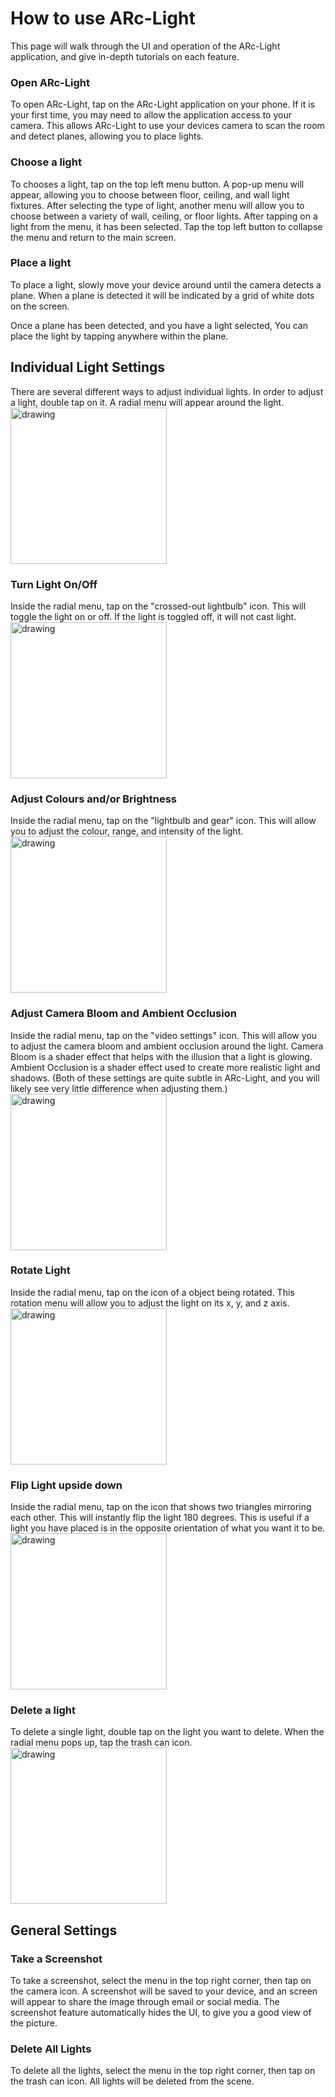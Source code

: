 # How to use ARc-Light

This page will walk through the UI and operation of the ARc-Light application, and give in-depth tutorials on each feature.


### Open ARc-Light
To open ARc-Light, tap on the ARc-Light application on your phone. If it is your first time, you may need to allow the application access to your camera. This allows ARc-Light to use your devices camera to scan the room and detect planes, allowing you to place lights.

### Choose a light
To chooses a light, tap on the top left menu button. A pop-up menu will appear, allowing you to choose between floor, ceiling, and wall light fixtures. After selecting the type of light, another menu will allow you to choose between a variety of wall, ceiling, or floor lights. After tapping on a light from the menu, it has been selected. Tap the top left button to collapse the menu and return to the main screen.

### Place a light
To place a light, slowly move your device around until the camera detects a plane. When a plane is detected it will be indicated by a grid of white dots on the screen.  
  
Once a plane has been detected, and you have a light selected, You can place the light by tapping anywhere within the plane.

## Individual Light Settings
There are several different ways to adjust individual lights. In order to adjust a light, double tap on it. A radial menu will appear around the light.  
<img src="https://github.com/Lroes/ARc-Electric_Wiki/blob/master/Images/Screenshot_20200413-183044_Arc-Electric.jpg" alt="drawing" width="250"/>


### Turn Light On/Off
Inside the radial menu, tap on the "crossed-out lightbulb" icon. This will toggle the light on or off. If the light is toggled off, it will not cast light.   
<img src="https://github.com/Lroes/ARc-Electric_Wiki/blob/master/Images/Radial_light-toggle.jpg" alt="drawing" width="250"/>

### Adjust Colours and/or Brightness
Inside the radial menu, tap on the "lightbulb and gear" icon. This will allow you to adjust the colour, range, and intensity of the light.  
<img src="https://github.com/Lroes/ARc-Electric_Wiki/blob/master/Images/Radial_light-colours.jpg" alt="drawing" width="250"/>

### Adjust Camera Bloom and Ambient Occlusion
Inside the radial menu, tap on the "video settings" icon. This will allow you to adjust the camera bloom and ambient occlusion around the light. Camera Bloom is a shader effect that helps with the illusion that a light is glowing. Ambient Occlusion is a shader effect used to create more realistic light and shadows. (Both of these settings are quite subtle in ARc-Light, and you will likely see very little difference when adjusting them.)  
<img src="https://github.com/Lroes/ARc-Electric_Wiki/blob/master/Images/Radial_cam-bloom.jpg" alt="drawing" width="250"/>

### Rotate Light
Inside the radial menu, tap on the icon of a object being rotated. This rotation menu will allow you to adjust the light on its x, y, and z axis.  
<img src="https://github.com/Lroes/ARc-Electric_Wiki/blob/master/Images/Radial_rotate.jpg" alt="drawing" width="250"/>

### Flip Light upside down
Inside the radial menu, tap on the icon that shows two triangles mirroring each other. This will instantly flip the light 180 degrees. This is useful if a light you have placed is in the opposite orientation of what you want it to be.  
<img src="https://github.com/Lroes/ARc-Electric_Wiki/blob/master/Images/Radial_flip.jpg" alt="drawing" width="250"/>

### Delete a light
To delete a single light, double tap on the light you want to delete. When the radial menu pops up, tap the trash can icon.  
<img src="https://github.com/Lroes/ARc-Electric_Wiki/blob/master/Images/Radial_delete.jpg" alt="drawing" width="250"/>

## General Settings

### Take a Screenshot
To take a screenshot, select the menu in the top right corner, then tap on the camera icon. A screenshot will be saved to your device, and an screen will appear to share the image through email or social media. The screenshot feature automatically hides the UI, to give you a good view of the picture.

### Delete All Lights
To delete all the lights, select the menu in the top right corner, then tap on the trash can icon. All lights will be deleted from the scene.
